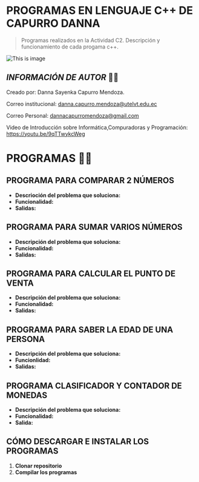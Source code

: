 # PROGRAMAS EN LENGUAJE C++ DE CAPURRO DANNA 

>Programas realizados en la Actividad C2. Descripción y funcionamiento de cada progama c++.

![This is image](https://user-images.githubusercontent.com/101121335/169905442-4f52be26-5fe8-4503-ae45-aec1e450e4c1.png)


## ***INFORMACIÓN DE AUTOR*** 👩‍🦱                                                      
Creado por: Danna Sayenka Capurro Mendoza.                               

Correo institucional: danna.capurro.mendoza@utelvt.edu.ec

Correo Personal: dannacapurromendoza@gmail.com

Video de Introducción sobre Informática,Compuradoras y Programación: https://youtu.be/9qTTwykcWeg  

# **PROGRAMAS** 👩‍💻

## **PROGRAMA PARA COMPARAR 2 NÚMEROS**
- **Descrioción del problema que soluciona:**
- **Funcionalidad:**
- **Salidas:** 

## **PROGRAMA PARA SUMAR VARIOS NÚMEROS**
- **Descripción del problema que soluciona:**
- **Funcionalidad:**
- **Salidas:**

## **PROGRAMA PARA CALCULAR EL PUNTO DE VENTA**
- **Descripción del problema que soluciona:**
- **Funcionalidad:**
- **Salidas:**

## **PROGRAMA PARA SABER LA EDAD DE UNA PERSONA**
- **Descripción del problema que soluciona:**
- **Funcionlidad:**
- **Salidas:**

## **PROGRAMA CLASIFICADOR Y CONTADOR DE MONEDAS**
- **Descripción del problema que soluciona:**
- **Funcionalidad:**
- **Salida:** 

## **CÓMO DESCARGAR E INSTALAR LOS PROGRAMAS**
1. **Clonar repositorio**
2. **Compilar los programas**
